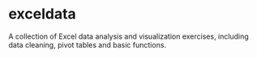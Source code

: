 # exceldata
A collection of Excel data analysis and visualization exercises, including data cleaning, pivot tables and basic functions.
